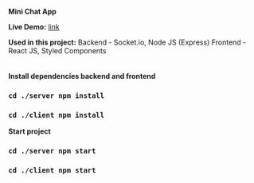 **Mini Chat App**

**Live Demo:** [link](https://mini-chatapp.onrender.com) 

**Used in this project:**
Backend - Socket.io, Node JS (Express)
Frontend - React JS, Styled Components
<br/> 
<br/> 
<br/> 
**Install dependencies backend and frontend** <br/> 
### `cd ./server npm install`
### `cd ./client npm install`

**Start project** <br/> 
### `cd ./server npm start`
### `cd ./client npm start`
